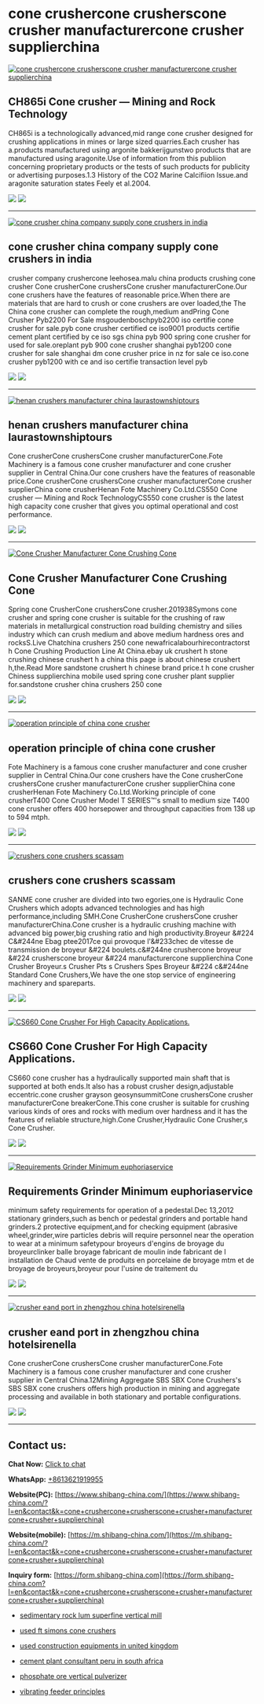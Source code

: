 # cone crushercone crusherscone crusher manufacturercone crusher supplierchina

<a href="https://swt.shibang-china.com/?l=en&img&k=cone+crushercone+crusherscone+crusher+manufacturercone+crusher+supplierchina" target="_blank">![cone crushercone crusherscone crusher manufacturercone crusher supplierchina](http://static.shibang-china.com/all-800x300/359.jpg)</a>

## CH865i Cone crusher — Mining and Rock Technology
CH865i is a technologically advanced,mid range cone crusher designed for crushing applications in mines or large sized quarries.Each crusher has a.products manufactured using argonite bakkerijgunstwo products that are manufactured using aragonite.Use of information from this publiion concerning proprietary products or the tests of such products for publicity or advertising purposes.1.3 History of the CO2 Marine Calcifiion Issue.and aragonite saturation states Feely et al.2004.


<a href="https://whatsapp.shibangsoft.com/WhatsApp.php" target="_blank" title="WhatsApp">![](http://static.shibang-china.com/icon/whatsapp.png)</a> <a href="https://swt.shibang-china.com/?l=en&icon&k=cone+crushercone+crusherscone+crusher+manufacturercone+crusher+supplierchina" target="_blank">![](http://static.shibang-china.com/icon/chat-en.png)</a>

---

<a href="https://swt.shibang-china.com/?l=en&img&k=cone+crushercone+crusherscone+crusher+manufacturercone+crusher+supplierchina" target="_blank">![cone crusher china company supply cone crushers in india](http://static.shibang-china.com/all-800x300/278.jpg)</a>

## cone crusher china company supply cone crushers in india
crusher company crushercone leehosea.malu china products crushing cone crusher Cone crusherCone crushersCone crusher manufacturerCone.Our cone crushers have the features of reasonable price.When there are materials that are hard to crush or cone crushers are over loaded,the The China cone crusher can complete the rough,medium andPring Cone Crusher Pyb2200 For Sale msgoudenboschpyb2200 iso certifie cone crusher for sale.pyb cone crusher certified ce iso9001 products certifie cement plant certified by ce iso sgs china pyb 900 spring cone crusher for used for sale.oreplant pyb 900 cone crusher shanghai pyb1200 cone crusher for sale shanghai dm cone crusher price in nz for sale ce iso.cone crusher pyb1200 with ce and iso certifie transaction level pyb


<a href="https://whatsapp.shibangsoft.com/WhatsApp.php" target="_blank" title="WhatsApp">![](http://static.shibang-china.com/icon/whatsapp.png)</a> <a href="https://swt.shibang-china.com/?l=en&icon&k=cone+crushercone+crusherscone+crusher+manufacturercone+crusher+supplierchina" target="_blank">![](http://static.shibang-china.com/icon/chat-en.png)</a>

---

<a href="https://swt.shibang-china.com/?l=en&img&k=cone+crushercone+crusherscone+crusher+manufacturercone+crusher+supplierchina" target="_blank">![henan crushers manufacturer china laurastownshiptours](http://static.shibang-china.com/all-800x300/1217.jpg)</a>

## henan crushers manufacturer china laurastownshiptours
Cone crusherCone crushersCone crusher manufacturerCone.Fote Machinery is a famous cone crusher manufacturer and cone crusher supplier in Central China.Our cone crushers have the features of reasonable price.Cone crusherCone crushersCone crusher manufacturerCone crusher supplierChina cone crusherHenan Fote Machinery Co.Ltd.CS550 Cone crusher — Mining and Rock TechnologyCS550 cone crusher is the latest high capacity cone crusher that gives you optimal operational and cost performance.


<a href="https://whatsapp.shibangsoft.com/WhatsApp.php" target="_blank" title="WhatsApp">![](http://static.shibang-china.com/icon/whatsapp.png)</a> <a href="https://swt.shibang-china.com/?l=en&icon&k=cone+crushercone+crusherscone+crusher+manufacturercone+crusher+supplierchina" target="_blank">![](http://static.shibang-china.com/icon/chat-en.png)</a>

---

<a href="https://swt.shibang-china.com/?l=en&img&k=cone+crushercone+crusherscone+crusher+manufacturercone+crusher+supplierchina" target="_blank">![Cone Crusher Manufacturer Cone Crushing Cone](http://static.shibang-china.com/all-800x300/63.jpg)</a>

## Cone Crusher Manufacturer Cone Crushing Cone
Spring cone CrusherCone crushersCone crusher.201938Symons cone crusher and spring cone crusher is suitable for the crushing of raw materials in metallurgical construction road building chemistry and silies industry which can crush medium and above medium hardness ores and rocksS.Live Chatchina crushers 250 cone newafricalabourhirecontractorst h Cone Crushing Production Line At China.ebay uk crushert h stone crushing chinese crushert h a china this page is about chinese crushert h,the.Read More sandstone crushert h chinese brand price.t h cone crusher Chiness supplierchina mobile used spring cone crusher plant supplier for.sandstone crusher china crushers 250 cone


<a href="https://whatsapp.shibangsoft.com/WhatsApp.php" target="_blank" title="WhatsApp">![](http://static.shibang-china.com/icon/whatsapp.png)</a> <a href="https://swt.shibang-china.com/?l=en&icon&k=cone+crushercone+crusherscone+crusher+manufacturercone+crusher+supplierchina" target="_blank">![](http://static.shibang-china.com/icon/chat-en.png)</a>

---

<a href="https://swt.shibang-china.com/?l=en&img&k=cone+crushercone+crusherscone+crusher+manufacturercone+crusher+supplierchina" target="_blank">![operation principle of china cone crusher](http://static.shibang-china.com/all-800x300/206.jpg)</a>

## operation principle of china cone crusher
Fote Machinery is a famous cone crusher manufacturer and cone crusher supplier in Central China.Our cone crushers have the Cone crusherCone crushersCone crusher manufacturerCone crusher supplierChina cone crusherHenan Fote Machinery Co.Ltd.Working principle of cone crusherT400 Cone Crusher Model T SERIES™&#39;s small to medium size T400 cone crusher offers 400 horsepower and throughput capacities from 138 up to 594 mtph.


<a href="https://whatsapp.shibangsoft.com/WhatsApp.php" target="_blank" title="WhatsApp">![](http://static.shibang-china.com/icon/whatsapp.png)</a> <a href="https://swt.shibang-china.com/?l=en&icon&k=cone+crushercone+crusherscone+crusher+manufacturercone+crusher+supplierchina" target="_blank">![](http://static.shibang-china.com/icon/chat-en.png)</a>

---

<a href="https://swt.shibang-china.com/?l=en&img&k=cone+crushercone+crusherscone+crusher+manufacturercone+crusher+supplierchina" target="_blank">![crushers cone crushers scassam](http://static.shibang-china.com/all-800x300/1219.jpg)</a>

## crushers cone crushers scassam
SANME cone crusher are divided into two egories,one is Hydraulic Cone Crushers which adopts advanced technologies and has high performance,including SMH.Cone CrusherCone crushersCone crusher manufacturerChina.Cone crusher is a hydraulic crushing machine with advanced big power,big crushing ratio and high productivity.Broyeur &#224 C&#244ne Ebag ptee2017ce qui provoque l'&#233chec de vitesse de transmission de broyeur &#224 boulets.c&#244ne crushercone broyeur &#224 crusherscone broyeur &#224 manufacturercone supplierchina Cone Crusher Broyeur.s Crusher Pts s Crushers Spes Broyeur &#224 c&#244ne Standard Cone Crushers,We have the one stop service of engineering machinery and spareparts.


<a href="https://whatsapp.shibangsoft.com/WhatsApp.php" target="_blank" title="WhatsApp">![](http://static.shibang-china.com/icon/whatsapp.png)</a> <a href="https://swt.shibang-china.com/?l=en&icon&k=cone+crushercone+crusherscone+crusher+manufacturercone+crusher+supplierchina" target="_blank">![](http://static.shibang-china.com/icon/chat-en.png)</a>

---

<a href="https://swt.shibang-china.com/?l=en&img&k=cone+crushercone+crusherscone+crusher+manufacturercone+crusher+supplierchina" target="_blank">![CS660 Cone Crusher For High Capacity Applications.](http://static.shibang-china.com/all-800x300/1313.jpg)</a>

## CS660 Cone Crusher For High Capacity Applications.
CS660 cone crusher has a hydraulically supported main shaft that is supported at both ends.It also has a robust crusher design,adjustable eccentric.cone crusher grayson geosynsummitCone crushersCone crusher manufacturerCone breakerCone.This cone crusher is suitable for crushing various kinds of ores and rocks with medium over hardness and it has the features of reliable structure,high.Cone Crusher,Hydraulic Cone Crusher,s Cone Crusher.


<a href="https://whatsapp.shibangsoft.com/WhatsApp.php" target="_blank" title="WhatsApp">![](http://static.shibang-china.com/icon/whatsapp.png)</a> <a href="https://swt.shibang-china.com/?l=en&icon&k=cone+crushercone+crusherscone+crusher+manufacturercone+crusher+supplierchina" target="_blank">![](http://static.shibang-china.com/icon/chat-en.png)</a>

---

<a href="https://swt.shibang-china.com/?l=en&img&k=cone+crushercone+crusherscone+crusher+manufacturercone+crusher+supplierchina" target="_blank">![Requirements Grinder Minimum euphoriaservice](http://static.shibang-china.com/all-800x300/851.jpg)</a>

## Requirements Grinder Minimum euphoriaservice
minimum safety requirements for operation of a pedestal.Dec 13,2012 stationary grinders,such as bench or pedestal grinders and portable hand grinders.2 protective equipment,and for checking equipment (abrasive wheel,grinder,wire particles debris will require personnel near the operation to wear at a minimum safetypour broyeurs d'engins de broyage du broyeurclinker balle broyage fabricant de moulin inde fabricant de l installation de Chaud vente de produits en porcelaine de broyage mtm et de broyage de broyeurs,broyeur pour l'usine de traitement du


<a href="https://whatsapp.shibangsoft.com/WhatsApp.php" target="_blank" title="WhatsApp">![](http://static.shibang-china.com/icon/whatsapp.png)</a> <a href="https://swt.shibang-china.com/?l=en&icon&k=cone+crushercone+crusherscone+crusher+manufacturercone+crusher+supplierchina" target="_blank">![](http://static.shibang-china.com/icon/chat-en.png)</a>

---

<a href="https://swt.shibang-china.com/?l=en&img&k=cone+crushercone+crusherscone+crusher+manufacturercone+crusher+supplierchina" target="_blank">![crusher eand port in zhengzhou china hotelsirenella](http://static.shibang-china.com/all-800x300/1169.jpg)</a>

## crusher eand port in zhengzhou china hotelsirenella
Cone crusherCone crushersCone crusher manufacturerCone.Fote Machinery is a famous cone crusher manufacturer and cone crusher supplier in Central China.12Mining Aggregate SBS SBX Cone Crushers&#39;s SBS SBX cone crushers offers high production in mining and aggregate processing and available in both stationary and portable configurations.


<a href="https://whatsapp.shibangsoft.com/WhatsApp.php" target="_blank" title="WhatsApp">![](http://static.shibang-china.com/icon/whatsapp.png)</a> <a href="https://swt.shibang-china.com/?l=en&icon&k=cone+crushercone+crusherscone+crusher+manufacturercone+crusher+supplierchina" target="_blank">![](http://static.shibang-china.com/icon/chat-en.png)</a>

---
## Contact us:

**Chat Now:** [Click to chat](https://swt.shibang-china.com?l=en&contact&k=cone+crushercone+crusherscone+crusher+manufacturercone+crusher+supplierchina)

**WhatsApp:**  [+8613621919955](https://whatsapp.shibangsoft.com/WhatsApp.php)

**Website(PC):** [https://www.shibang-china.com/](https://www.shibang-china.com/?l=en&contact&k=cone+crushercone+crusherscone+crusher+manufacturercone+crusher+supplierchina)

**Website(mobile):** [https://m.shibang-china.com/](https://m.shibang-china.com/?l=en&contact&k=cone+crushercone+crusherscone+crusher+manufacturercone+crusher+supplierchina)

**Inquiry form:** [https://form.shibang-china.com](https://form.shibang-china.com?l=en&contact&k=cone+crushercone+crusherscone+crusher+manufacturercone+crusher+supplierchina)

* [sedimentary rock lum superfine vertical mill](../137/sedimentary%20rock%20lum%20superfine%20vertical%20mill.md)

* [used ft simons cone crushers](../132/used%20ft%20simons%20cone%20crushers.md)

* [used construction equipments in united kingdom](../131/used%20construction%20equipments%20in%20united%20kingdom.md)

* [cement plant consultant peru in south africa](../126/cement%20plant%20consultant%20peru%20in%20south%20africa.md)

* [phosphate ore vertical pulverizer](../139/phosphate%20ore%20vertical%20pulverizer.md)

* [vibrating feeder principles](../126/vibrating%20feeder%20principles.md)